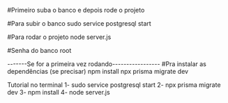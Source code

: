 #Primeiro suba o banco e depois rode o projeto

#Para subir o banco
sudo service postgresql start

#Para rodar o projeto
node server.js

#Senha do banco
root

-------Se for a primeira vez rodando-----------------
#Pra instalar as dependências (se precisar)
npm install
npx prisma migrate dev

Tutorial no terminal
1- sudo service postgresql start
2- npx prisma migrate dev
3- npm install
4- node server.js 